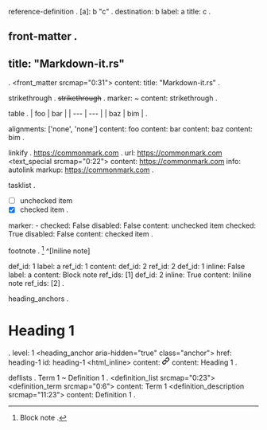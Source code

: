 reference-definition
.
[a]: b "c"
.
<root srcmap="0:11">
  <definition srcmap="0:10">
    destination: b
    label: a
    title: c
.

front-matter
.
---
title: "Markdown-it.rs"
---
.
<root srcmap="0:32">
  <front_matter srcmap="0:31">
    content: title: "Markdown-it.rs"
.

strikethrough
.
~~strikethrough~~
.
<root srcmap="0:18">
  <paragraph srcmap="0:17">
    <strikethrough srcmap="0:17">
      marker: ~
      <text srcmap="2:15">
        content: strikethrough
.

table
.
| foo | bar |
| --- | --- |
| baz | bim |
.
<root srcmap="0:42">
  <table srcmap="0:41">
    alignments: ['none', 'none']
    <thead srcmap="0:27">
      <trow srcmap="0:13">
        <tcell srcmap="2:5">
          <text srcmap="2:5">
            content: foo
        <tcell srcmap="8:11">
          <text srcmap="8:11">
            content: bar
    <tbody srcmap="28:41">
      <trow srcmap="28:41">
        <tcell srcmap="30:33">
          <text srcmap="30:33">
            content: baz
        <tcell srcmap="36:39">
          <text srcmap="36:39">
            content: bim
.

linkify
.
https://commonmark.com
.
<root srcmap="0:23">
  <paragraph srcmap="0:22">
    <linkify srcmap="0:22">
      url: https://commonmark.com
      <text_special srcmap="0:22">
        content: https://commonmark.com
        info: autolink
        markup: https://commonmark.com
.

tasklist
.
- [ ] unchecked item
- [x] checked item
.
<root srcmap="0:40">
  <bullet_list class="contains-task-list" srcmap="0:39">
    marker: -
    <list_item class="task-list-item" srcmap="0:20">
      <todo_checkbox>
        checked: False
        disabled: False
      <text srcmap="2:20">
        content:  unchecked item
    <list_item class="task-list-item" srcmap="21:39">
      <todo_checkbox>
        checked: True
        disabled: False
      <text srcmap="23:39">
        content:  checked item
.

footnote
.
[^a] ^[Iniline note]

[^a]: Block note
.
<root srcmap="0:39">
  <paragraph srcmap="0:20">
    <footnote_ref srcmap="0:4">
      def_id: 1
      label: a
      ref_id: 1
    <text srcmap="4:5">
      content:  
    <footnote_inline srcmap="5:20">
      <footnote_ref>
        def_id: 2
        ref_id: 2
  <footnote_container>
    <footnote_def srcmap="22:38">
      def_id: 1
      inline: False
      label: a
      <paragraph srcmap="28:38">
        <text srcmap="28:38">
          content: Block note
        <footnote_ref_anchor>
          ref_ids: [1]
    <footnote_def>
      def_id: 2
      inline: True
      <paragraph>
        <text srcmap="7:19">
          content: Iniline note
        <footnote_ref_anchor>
          ref_ids: [2]
.

heading_anchors
.
# Heading 1
.
<root srcmap="0:12">
  <heading srcmap="0:11">
    level: 1
    <heading_anchor aria-hidden="true" class="anchor">
      href: heading-1
      id: heading-1
      <html_inline>
        content: <svg class="octicon octicon-link" viewBox="0 0 16 16" version="1.1" width="16" height="16" aria-hidden="true"><path d="m7.775 3.275 1.25-1.25a3.5 3.5 0 1 1 4.95 4.95l-2.5 2.5a3.5 3.5 0 0 1-4.95 0 .751.751 0 0 1 .018-1.042.751.751 0 0 1 1.042-.018 1.998 1.998 0 0 0 2.83 0l2.5-2.5a2.002 2.002 0 0 0-2.83-2.83l-1.25 1.25a.751.751 0 0 1-1.042-.018.751.751 0 0 1-.018-1.042Zm-4.69 9.64a1.998 1.998 0 0 0 2.83 0l1.25-1.25a.751.751 0 0 1 1.042.018.751.751 0 0 1 .018 1.042l-1.25 1.25a3.5 3.5 0 1 1-4.95-4.95l2.5-2.5a3.5 3.5 0 0 1 4.95 0 .751.751 0 0 1-.018 1.042.751.751 0 0 1-1.042.018 1.998 1.998 0 0 0-2.83 0l-2.5 2.5a1.998 1.998 0 0 0 0 2.83Z"></path></svg>
    <text srcmap="2:11">
      content: Heading 1
.

deflists
.
Term 1
  ~ Definition 1
.
<root srcmap="0:24">
  <definition_list srcmap="0:23">
    <definition_term srcmap="0:6">
      <text srcmap="0:6">
        content: Term 1
    <definition_description srcmap="11:23">
      <text srcmap="11:23">
        content: Definition 1
.

